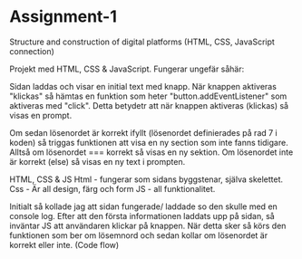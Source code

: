 # Assignment-1
Structure and construction of digital platforms (HTML, CSS, JavaScript connection)


Projekt med HTML, CSS & JavaScript. 
Fungerar ungefär såhär: 

Sidan laddas och visar en initial text med knapp. 
När knappen aktiveras "klickas" så hämtas en funktion som heter "button.addEventListener" som aktiveras med "click". 
Detta betydetr att när knappen aktiveras (klickas) så visas en prompt. 

Om sedan lösenordet är korrekt ifyllt (lösenordet definierades på rad 7 i koden) så triggas funktionen att visa en ny section som inte fanns tidigare. 
Alltså om lösenordet === korrekt så visas en ny sektion. 
Om lösenordet inte är korrekt (else) så visas en ny text i prompten. 


HTML, CSS & JS
Html - fungerar som sidans byggstenar, själva skelettet.
Css - Är all design, färg och form
JS - all funktionalitet. 

Initialt så kollade jag att sidan fungerade/ laddade so den skulle med en console log. 
Efter att den första informationen laddats upp på sidan, så inväntar JS att användaren klickar på knappen. När detta sker så körs den funktionen som ber om lösemnord och sedan kollar om lösenordet är korrekt eller inte. (Code flow) 

